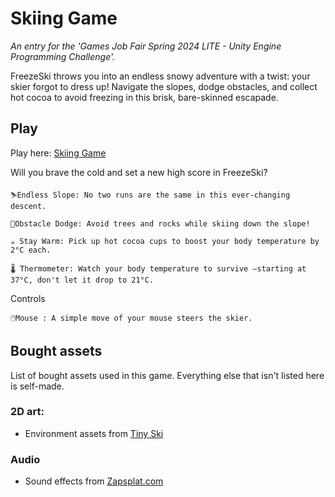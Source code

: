 # Skiing Game
*An entry for the 'Games Job Fair Spring 2024 LITE - Unity Engine Programming Challenge'.*

FreezeSki throws you into an endless snowy adventure with a twist: your skier forgot to dress up! Navigate the slopes, dodge obstacles, and collect hot cocoa to avoid freezing in this brisk, bare-skinned escapade. 

## Play
Play here: [Skiing Game]([todo](https://roopekorpela.itch.io/freezeski))

Will you brave the cold and set a new high score in FreezeSki?

    ⛷️Endless Slope: No two runs are the same in this ever-changing descent. 

    🌲Obstacle Dodge: Avoid trees and rocks while skiing down the slope!

    ☕ Stay Warm: Pick up hot cocoa cups to boost your body temperature by 2°C each.

    🌡️ Thermometer: Watch your body temperature to survive —starting at 37°C, don't let it drop to 21°C. 

Controls

    🖱️Mouse : A simple move of your mouse steers the skier. 

## Bought assets
List of bought assets used in this game. Everything else that isn't listed here is self-made.

### 2D art:
- Environment assets from [Tiny Ski](https://kenney.nl/assets/tiny-ski)

### Audio
- Sound effects from [Zapsplat.com](https://www.zapsplat.com/basic-member-home/)
